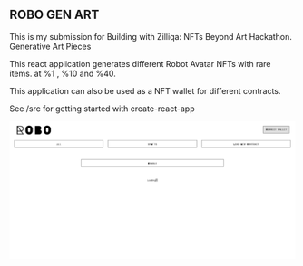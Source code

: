 ROBO GEN ART
----

This is my submission for Building with Zilliqa: NFTs Beyond Art Hackathon.
Generative Art Pieces

This react application generates different Robot Avatar NFTs with rare items. at %1 , %10 and %40.

This application can also be used as a NFT wallet for different contracts.

See /src for getting started with create-react-app

![name](/shot1.png)